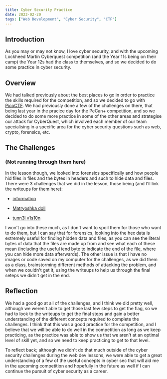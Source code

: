 ```yaml
---
title: Cyber Security Practice
date: 2023-02-20
tags: ["Web Development", "Cyber Security", "CTF"]
---
```


## Introduction
As you may or may not know, I love cyber security, and with the upcoming Lockheed Martin Cyberquest competition (and the Year 11s being on their camp) the Year 12s had the class to themselves, and so we decided to do some practice in cyber security.

## Overview
We had talked previously about the best places to go in order to practice the skills required for the competition, and so we decided to go with [PicoCTF](https://picoctf.org/). We had previously done a few of the challenges on there, that being last year in the pracice day for the PeCan+ competition, and so we decided to do some more practice in some of the other areas and strategise our attack for CyberQuest, which involved each member of our team specialising in a specific area for the cyber security questions such as web, crypto, forensics, etc.

## The Challenges 
### (Not running through them here)
In the lesson though, we looked into forensics specifically and how people hid files in files and the bytes in headers and such to hide data and files. There were 3 challenges that we did in the lesson, those being (and I'll link the writeups for them here):

* [information](https://vivian-dai.github.io/PicoCTF2021-Writeup/Forensics/information/information.html)

* [Matryoshka doll](https://vivian-dai.github.io/PicoCTF2021-Writeup/Forensics/Matryoshka%20doll/Matryoshka%20doll.html)

* [tunn3l v1s10n](https://vivian-dai.github.io/PicoCTF2021-Writeup/Forensics/tunn3l%20v1s10n/tunn3l%20v1s10n.html)

I won't go into these much, as I don't want to spoil them for those who want to do them, but I can say that for forensics, looking into the hex data is extremely useful for finding hidden data and files, as you can see the literal bytes of data that the files are made up from and see what each of these mean (including the useful iend byte to indicate the end of the file, where you can hide more data afterwards). The other issue is that I have no images or code saved on my computer for the challenges, as we did them as a class, brainstorming different methods of attacking the problem, and when we couldn't get it, using the writeups to help us through the final seteps we didn't get in the end.

## Reflection
We had a good go at all of the challenges, and I think we did pretty well, although we weren't able to get those last few steps to get the flag, so we had to look to the writeups to get the final steps and gain a better understanding of the different concepts required to complete the challenges. I think that this was a good practice for the competition, and I believe that we will be able to do well in the competition as long as we keep practicing, as the practice was able to show us that we aren't at an optimal level of skill yet, and so we need to keep practicing to get to that level.

To reflect back; although we didn't do that much outside of the cyber security challenges during the web dev lessons, we were able to get a great understanding of a few of the useful concepts in cyber sec that will aid me in the upcoming competition and hopefully in the future as well if I can continue the pursuit of cyber security as a career.